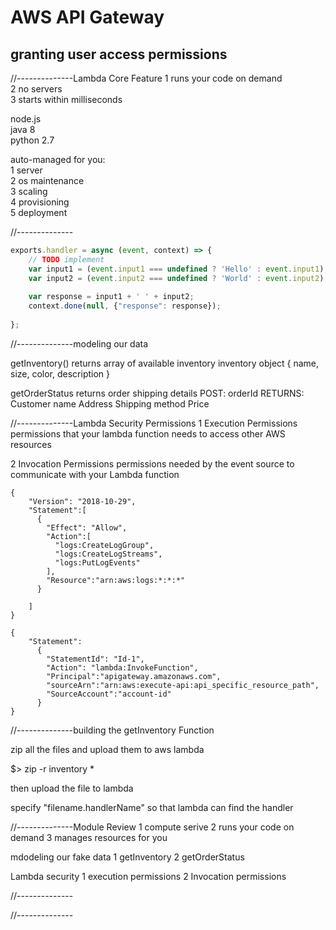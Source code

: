 # AWS API Gateway

## granting user access permissions 



//--------------Lambda Core Feature
1 runs your code on demand  
2 no servers  
3 starts within milliseconds  

node.js  
java 8  
python 2.7  

auto-managed for you:  
1 server  
2 os maintenance  
3 scaling  
4 provisioning  
5 deployment  


//--------------

```js
exports.handler = async (event, context) => {
    // TODO implement
    var input1 = (event.input1 === undefined ? 'Hello' : event.input1);
    var input2 = (event.input2 === undefined ? 'World' : event.input2);
    
    var response = input1 + ' ' + input2;
    context.done(null, {"response": response});
    
};


```

//--------------modeling our data

getInventory()
returns array of available inventory
inventory object {
	name, size, color, description
}


getOrderStatus
returns order shipping details
POST: 
orderId
RETURNS:
Customer name
Address
Shipping method
Price

//--------------Lambda Security Permissions
1 Execution Permissions
permissions that your lambda function needs to access other AWS resources

2 Invocation Permissions
permissions needed by the event source to communicate with your Lambda function

```AWS Basic Execution Policy
{
	"Version": "2018-10-29",
	"Statement":[
	  {
	  	"Effect": "Allow",
	  	"Action":[
	  	  "logs:CreateLogGroup",
	  	  "logs:CreateLogStreams",
	  	  "logs:PutLogEvents"
	  	],
	  	"Resource":"arn:aws:logs:*:*:*"
	  }

	]
}
```

```AWS Invocation Policy
{
	"Statement":
	  {
	  	"StatementId": "Id-1",
	  	"Action": "lambda:InvokeFunction",
	  	"Principal":"apigateway.amazonaws.com",
	  	"sourceArn":"arn:aws:execute-api:api_specific_resource_path",
	  	"SourceAccount":"account-id"
	  }	
}
```


//--------------building the getInventory Function

zip all the files and upload them to aws lambda

$> zip -r inventory * 

then upload the file to lambda

specify "filename.handlerName" so that lambda can find the handler

//--------------Module Review
1 compute serive
2 runs your code on demand
3 manages resources for you

mdodeling our fake data
1 getInventory
2 getOrderStatus

Lambda security
1 execution permissions
2 Invocation permissions



//--------------



//--------------



